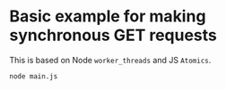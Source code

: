 # Basic example for making synchronous GET requests

This is based on Node `worker_threads` and JS `Atomics`.

```sh
node main.js
```
